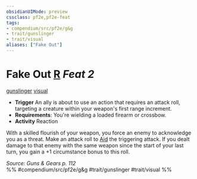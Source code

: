 ```yaml
---
obsidianUIMode: preview
cssclass: pf2e,pf2e-feat
tags:
- compendium/src/pf2e/g&g
- trait/gunslinger
- trait/visual
aliases: ["Fake Out"]
---
```

# Fake Out  [R](chapter-9-playing-the-game.md#Actions "Reaction") *Feat 2*  
[gunslinger](Reference/Rules/Traits/gunslinger-g-g.md "Gunslinger Class Trait")  [visual](visual.md "Visual Effect Trait")  

- **Trigger** An ally is about to use an action that requires an attack roll, targeting a creature within your weapon's first range increment.
- **Requirements**: You're wielding a loaded firearm or crossbow.
- **Activity** Reaction

With a skilled flourish of your weapon, you force an enemy to acknowledge you as a threat. Make an attack roll to [Aid](aid.md) the triggering attack. If you dealt damage to that enemy with the same weapon since the start of your last turn, you gain a +1 circumstance bonus to this roll.

*Source: Guns & Gears p. 112*  
%% #compendium/src/pf2e/g&g #trait/gunslinger #trait/visual %%